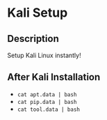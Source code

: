 # Kali Setup
## Description 
Setup Kali Linux instantly!

## After Kali Installation
* `cat apt.data | bash`
* `cat pip.data | bash`
* `cat tool.data | bash`
